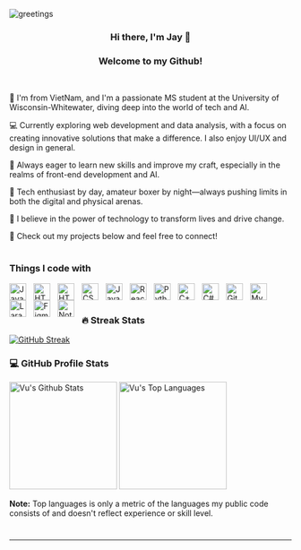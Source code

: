 ![greetings](https://user-images.githubusercontent.com/73187712/208087134-27c9c64d-1fed-483d-b2e7-9d6f1cd41fe3.gif)

### <div align="center">Hi there, I'm Jay 👋</div>

### <div align="center">Welcome to my Github! </div>

<br />

👋 I'm from VietNam, and I'm a passionate MS student at the University of Wisconsin-Whitewater, diving deep into the world of tech and AI.

💻 Currently exploring web development and data analysis, with a focus on creating innovative solutions that make a difference. I also enjoy UI/UX and design in general.

🌱 Always eager to learn new skills and improve my craft, especially in the realms of front-end development and AI.

🥊 Tech enthusiast by day, amateur boxer by night—always pushing limits in both the digital and physical arenas.

🌟 I believe in the power of technology to transform lives and drive change.

🚀 Check out my projects below and feel free to connect!

#

### Things I code with

<img align="left" alt="Java" width="30px" style="padding-right:10px;" src="https://cdn.jsdelivr.net/gh/devicons/devicon/icons/java/java-original.svg"/>
<img align="left" alt="HTML" width="30px" style="padding-right:10px;" src="https://cdn.jsdelivr.net/gh/devicons/devicon/icons/html5/html5-plain.svg" />
<img align="left" alt="HTML5" width="30px" style="padding-right:10px;" src="https://cdn.jsdelivr.net/gh/devicons/devicon@latest/icons/html5/html5-original.svg" />
<img align="left" alt="CSS" width="30px" style="padding-right:10px;" src="https://cdn.jsdelivr.net/gh/devicons/devicon/icons/css3/css3-plain.svg" />
<img align="left" alt="JavaScript" width="30px" style="padding-right:10px;" src="https://cdn.jsdelivr.net/gh/devicons/devicon/icons/javascript/javascript-plain.svg" />
<img align="left" alt="React" width="30px" style="padding-right:10px;" src="https://cdn.jsdelivr.net/gh/devicons/devicon/icons/react/react-original.svg" />
<img align="left" alt="Python" width="30px" style="padding-right:10px;" src="https://cdn.jsdelivr.net/gh/devicons/devicon/icons/python/python-plain.svg" />
<img align="left" alt="C++" width="30px" style="padding-right:10px;" src="https://cdn.jsdelivr.net/gh/devicons/devicon/icons/cplusplus/cplusplus-line.svg" />
<img align="left" alt="C#" width="30px" style="padding-right:10px;" src="https://cdn.jsdelivr.net/gh/devicons/devicon@latest/icons/csharp/csharp-original.svg" />
<img align="left" alt="GitHub" width="30px" style="padding-right:10px;" src="https://cdn.jsdelivr.net/gh/devicons/devicon/icons/github/github-original.svg" />
<img align="left" alt="MySQL" width="30px" style="padding-right:10px;" src="https://cdn.jsdelivr.net/gh/devicons/devicon@latest/icons/mysql/mysql-original.svg" />
<img align="left" alt="Laravel" width="30px" style="padding-right:10px;" src="https://cdn.jsdelivr.net/gh/devicons/devicon@latest/icons/laravel/laravel-original.svg" />
<img align="left" alt="Figma" width="30px" style="padding-right:10px;" src="https://cdn.jsdelivr.net/gh/devicons/devicon@latest/icons/figma/figma-original.svg" />
<img align="left" alt="Notion" width="30px" style="padding-right:10px;" src="https://cdn.jsdelivr.net/gh/devicons/devicon@latest/icons/notion/notion-original.svg" />
                    
<br/>

#

 <h3>🔥 Streak Stats</h3>
  <p>
    <a href="https://git.io/streak-stats"><img src="https://streak-stats.demolab.com?user=maxlol1102&theme=shadow-blue&border_radius=10&date_format=j%20M%5B%20Y%5D&card_width=500&border=2774A2F4" alt="GitHub Streak" /></a>
      <!-- Use https://streak-stats.demolab.com -->
  </p>

  <h3>💻 GitHub Profile Stats</h3>

  <!-- https://github.com/anuraghazra/github-readme-stats -->
  
  <a href="https://github.com/anuraghazra/github-readme-stats"><img alt="Vu's Github Stats" src="https://denvercoder1-github-readme-stats.vercel.app/api/?username=maxlol1102&show_icons=true&include_all_commits=true&count_private=true&theme=shadow_blue" height="192px"/></a> 
  <a href="https://github.com/anuraghazra/github-readme-stats"><img alt="Vu's Top Languages" src="https://denvercoder1-github-readme-stats.vercel.app/api/top-langs/?username=maxlol1102&langs_count=8&layout=compact&theme=shadow_blue" height="192px"/></a>
  <br/>

  <b>Note:</b> Top languages is only a metric of the languages my public code consists of and doesn't reflect experience or skill level.

  <!--<a href="https://github.com/ashutosh00710/github-readme-activity-graph"><img alt="Vu's Activity Graph" src="https://github-readme-activity-graph.vercel.app/graph/?username=maxlol1102&bg_color=1F222E&color=2774A2F4&line=F85D7F&point=FFFFFF&hide_border=true" /></a> -->
#


---
